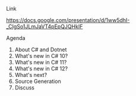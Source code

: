 Link

https://docs.google.com/presentation/d/1ww5dhI-_CIgSo1JLmJaVT4pEpQJQHkIF

Agenda

1. About C# and Dotnet
2. What's new in C# 10?
3. What's new in C# 11?
4. What's new in C# 12?
5. What's next?
6. Source Generation
7. Discuss
